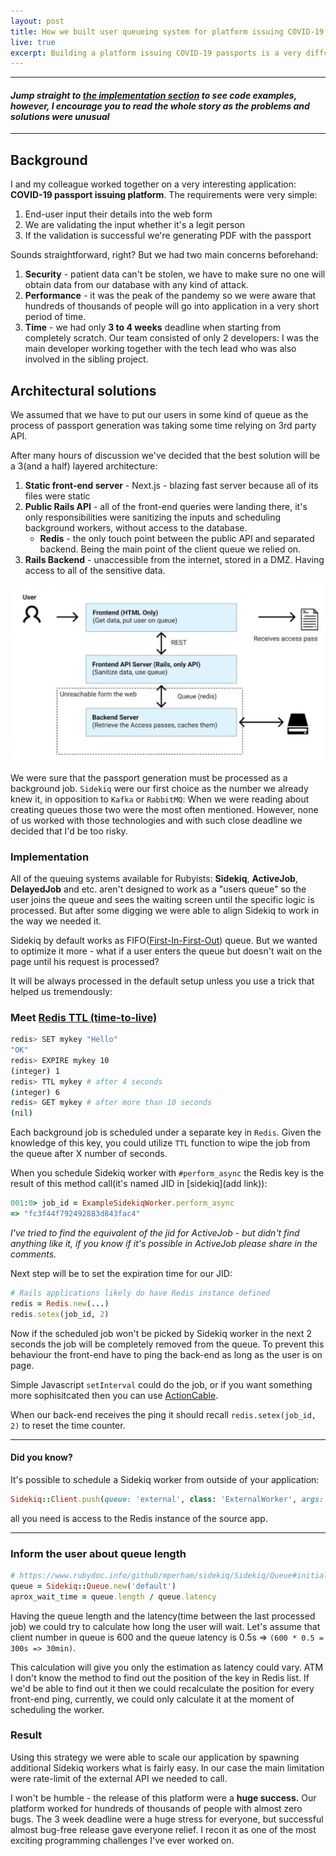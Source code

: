 ```yaml
---
layout: post
title: How we built user queueing system for platform issuing COVID-19 passports - Rails, Sidekiq, Redis
live: true
excerpt: Building a platform issuing COVID-19 passports is a very diffcult task especially in terms of security and performance. I am describing the problems we faced working on the application and the solutions we found to successfully release the application in 3 weeks of development time.
---
```


* * *
#### *Jump straight to [the implementation section](#implementation) to see code examples, however, I encourage you to read the whole story as the problems and solutions were unusual*
* * *

## Background

I and my colleague worked together on a very interesting application: **COVID-19 passport issuing platform**. The requirements were very simple:
1. End-user input their details into the web form
2. We are validating the input whether it's a legit person
3. If the validation is successful we're generating PDF with the passport

Sounds straightforward, right? But we had two main concerns beforehand:
1. **Security** - patient data can't be stolen, we have to make sure no one will obtain data from our database with any kind of attack.
2. **Performance** - it was the peak of the pandemy so we were aware that hundreds of thousands of people will go into application in a very short period of time.
3. **Time** - we had only **3 to 4 weeks** deadline when starting from completely scratch. Our team consisted of only 2 developers: I was the main developer working together with the tech lead who was also involved in the sibling project.

## Architectural solutions

We assumed that we have to put our users in some kind of queue as the process of passport generation was taking some time relying on 3rd party API.

After many hours of discussion we've decided that the best solution will be a 3(and a half) layered architecture:
1. **Static front-end server** - Next.js - blazing fast server because all of its files were static
2. **Public Rails API** - all of the front-end queries were landing there, it's only responsibilities were sanitizing the inputs and scheduling background workers, without access to the database.
    - **Redis** - the only touch point between the public API and separated backend. Being the main point of the client queue we relied on.
3. **Rails Backend** - unaccessible from the internet, stored in a DMZ. Having access to all of the sensitive data.

![Vaccination Portal Architecture](/images/vaccination-portal-architecture.png)


We were sure that the passport generation must be processed as a background job. `Sidekiq` were our first choice as the number we already knew it, in opposition to `Kafka` or `RabbitMQ`:
When we were reading about creating queues those two were the most often mentioned. However, none of us worked with those technologies and with such close deadline we decided that I'd be too risky.

### Implementation

All of the queuing systems available for Rubyists: **Sidekiq**, **ActiveJob**, **DelayedJob** and etc. aren't designed to work as a "users queue" so the user joins the queue and sees the waiting screen until the specific logic is processed. But after some digging we were able to align Sidekiq to work in the way we needed it.

Sidekiq by default works as FIFO([First-In-First-Out](https://www.geeksforgeeks.org/fifo-first-in-first-out-approach-in-programming/?ref=lbp)) queue. But we wanted to optimize it more - what if a user enters the queue but doesn't wait on the page until his request is processed?

It will be always processed in the default setup unless you use a trick that helped us tremendously:

### Meet [Redis TTL (time-to-live)](https://redis.io/commands/TTL)
```sh
redis> SET mykey "Hello"
"OK"
redis> EXPIRE mykey 10
(integer) 1
redis> TTL mykey # after 4 seconds
(integer) 6
redis> GET mykey # after more than 10 seconds
(nil)
```

Each background job is scheduled under a separate key in `Redis`. Given the knowledge of this key, you could utilize `TTL` function to wipe the job from the queue after X number of seconds.

When you schedule Sidekiq worker with `#perform_async` the Redis key is the result of this method call(it's named JID in [sidekiq](add link)):
```ruby
001:0> job_id = ExampleSidekiqWorker.perform_async
=> "fc3f44f792492883d843fac4"
```
<div class="text-grey font-small"><i>I've tried to find the equivalent of the jid for ActiveJob - but didn't find anything like it, if you know if it's possible in ActiveJob please share in the comments.</i></div>

Next step will be to set the expiration time for our JID:
```ruby
# Rails applications likely do have Redis instance defined
redis = Redis.new(...)
redis.setex(job_id, 2)
```

Now if the scheduled job won't be picked by Sidekiq worker in the next 2 seconds the job will be completely removed from the queue. To prevent this behaviour the front-end have to ping the back-end as long as the user is on page.

Simple Javascript `setInterval` could do the job, or if you want something more sophisitcated then you can use [ActionCable](https://guides.rubyonrails.org/action_cable_overview.html#example-1-user-appearances).

When our back-end receives the ping it should recall `redis.setex(job_id, 2)` to reset the time counter.

* * *
#### Did you know?
It's possible to schedule a Sidekiq worker from outside of your application:
```ruby
Sidekiq::Client.push(queue: 'external', class: 'ExternalWorker', args: [])
```
all you need is access to the Redis instance of the source app.
* * *

### Inform the user about queue length

```ruby
# https://www.rubydoc.info/github/mperham/sidekiq/Sidekiq/Queue#initialize-instance_method
queue = Sidekiq::Queue.new('default')
aprox_wait_time = queue.length / queue.latency
```

Having the queue length and the latency(time between the last processed job) we could try to calculate how long the user will wait.
Let's assume that client number in queue is 600 and the queue latency is 0.5s => `(600 * 0.5 = 300s => 30min)`.

This calculation will give you only the estimation as latency could vary. ATM I don't know the method to find out the position of the key in Redis list. If we'd be able to find out it then we could recalculate the position for every front-end ping, currently, we could only calculate it at the moment of scheduling the worker.


### Result

Using this strategy we were able to scale our application by spawning additional Sidekiq workers what is fairly easy. In our case the main limitation were rate-limit of the external API we needed to call.

I won't be humble - the release of this platform were a **huge success.** Our platform worked for hundreds of thousands of people with almost zero bugs. The 3 week deadline were a huge stress for everyone, but successful almost bug-free release gave everyone relief. I recon it as one of the most exciting programming challenges I've ever worked on.
